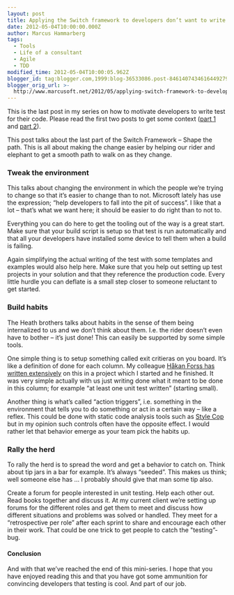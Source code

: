 ```yaml
---
layout: post
title: Applying the Switch framework to developers don’t want to write tests–part III
date: 2012-05-04T10:00:00.000Z
author: Marcus Hammarberg
tags:
  - Tools
  - Life of a consultant
  - Agile
  - TDD
modified_time: 2012-05-04T10:00:05.962Z
blogger_id: tag:blogger.com,1999:blog-36533086.post-8461407434616449279
blogger_orig_url: >-
  http://www.marcusoft.net/2012/05/applying-switch-framework-to-developers_1663.html
---
```




This is the last post in my series on how to motivate developers to
write test for their code. Please read the first two posts to get some
context (<a
href="http://www.marcusoft.net/2012/05/applying-switch-framework-to-developers.html"
target="_blank">part 1</a> and <a
href="http://www.marcusoft.net/2012/05/applying-switch-framework-to-developers_04.html"
target="_blank">part 2</a>).

This post talks about the last part of the Switch Framework – Shape the
path. This is all about making the change easier by helping our rider
and elephant to get a smooth path to walk on as they change.

### Tweak the environment

This talks about changing the environment in which the people we’re
trying to change so that it’s easier to change than to not. Microsoft
lately has use the expression; “help developers to fall into the pit of
success”. I like that a lot – that’s what we want here; it should be
easier to do right than to not to.

Everything you can do here to get the tooling out of the way is a great
start. Make sure that your build script is setup so that test is run
automatically and that all your developers have installed some device to
tell them when a build is failing.

Again simplifying the actual writing of the test with some templates and
examples would also help here. Make sure that you help out setting up
test projects in your solution and that they reference the production
code. Every little hurdle you can deflate is a small step closer to
someone reluctant to get started.

### Build habits

The Heath brothers talks about habits in the sense of them being
internalized to us and we don’t think about them. I.e. the rider doesn’t
even have to bother – it’s just done! This can easily be supported by
some simple tools.

One simple thing is to setup something called exit critieras on you
board. It’s like a definition of done for each column. My colleague <a
href="http://hakanforss.wordpress.com/2011/09/05/standard-work-in-software-developmentpart-2/"
target="_blank">Håkan Forss has written extensively</a> on this in a
project which I started and he finished. It was very simple actually
with us just writing done what it meant to be done in this column; for
example “at least one unit test written” (starting small).

Another thing is what’s called “action triggers”, i.e. something in the
environment that tells you to do something or act in a certain way –
like a reflex. This could be done with static code analysis tools such
as <a href="http://stylecop.codeplex.com/" target="_blank">Style Cop</a>
but in my opinion such controls often have the opposite effect. I would
rather let that behavior emerge as your team pick the habits up.

### Rally the herd

To rally the herd is to spread the word and get a behavior to catch on.
Think about tip jars in a bar for example. It’s always “seeded”. This
makes us think; well someone else has … I probably should give that man
some tip also.

Create a forum for people interested in unit testing. Help each other
out. Read books together and discuss it. At my current client we’re
setting up forums for the different roles and get them to meet and
discuss how different situations and problems was solved or handled.
They meet for a “retrospective per role” after each sprint to share and
encourage each other in their work. That could be one trick to get
people to catch the "testing”-bug.

#### Conclusion

And with that we’ve reached the end of this mini-series. I hope that you
have enjoyed reading this and that you have got some ammunition for
convincing developers that testing is cool. And part of our job.
